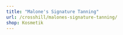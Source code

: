 ```yaml
---
title: "Malone's Signature Tanning"
url: /crosshill/malones-signature-tanning/
shop: Kosmetik
---
```

